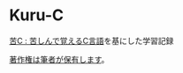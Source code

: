 # Kuru-C

[苦C : 苦しんで覚えるC言語](http://9cguide.appspot.com/index.html)を基にした学習記録

[著作権は筆者が保有します](http://9cguide.appspot.com/index.html)。
